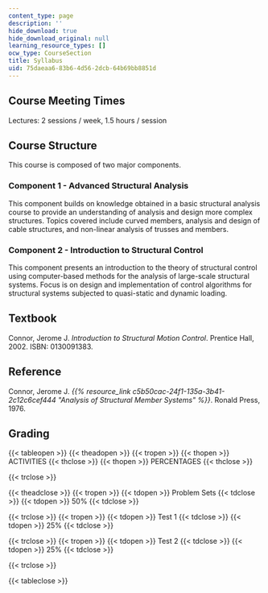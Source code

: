 ```yaml
---
content_type: page
description: ''
hide_download: true
hide_download_original: null
learning_resource_types: []
ocw_type: CourseSection
title: Syllabus
uid: 75daeaa6-83b6-4d56-2dcb-64b69bb8851d
---
```


Course Meeting Times
--------------------

Lectures: 2 sessions / week, 1.5 hours / session

Course Structure
----------------

This course is composed of two major components.

### Component 1 - Advanced Structural Analysis

This component builds on knowledge obtained in a basic structural analysis course to provide an understanding of analysis and design more complex structures. Topics covered include curved members, analysis and design of cable structures, and non-linear analysis of trusses and members.

### Component 2 - Introduction to Structural Control

This component presents an introduction to the theory of structural control using computer-based methods for the analysis of large-scale structural systems. Focus is on design and implementation of control algorithms for structural systems subjected to quasi-static and dynamic loading.

Textbook
--------

Connor, Jerome J. _Introduction to Structural Motion Control_. Prentice Hall, 2002. ISBN: 0130091383.

Reference
---------

Connor, Jerome J. _{{% resource_link c5b50cac-24f1-135a-3b41-2c12c6cef444 "Analysis of Structural Member Systems" %}}_. Ronald Press, 1976.

Grading
-------

{{< tableopen >}}
{{< theadopen >}}
{{< tropen >}}
{{< thopen >}}
ACTIVITIES
{{< thclose >}}
{{< thopen >}}
PERCENTAGES
{{< thclose >}}

{{< trclose >}}

{{< theadclose >}}
{{< tropen >}}
{{< tdopen >}}
Problem Sets
{{< tdclose >}}
{{< tdopen >}}
50%
{{< tdclose >}}

{{< trclose >}}
{{< tropen >}}
{{< tdopen >}}
Test 1
{{< tdclose >}}
{{< tdopen >}}
25%
{{< tdclose >}}

{{< trclose >}}
{{< tropen >}}
{{< tdopen >}}
Test 2
{{< tdclose >}}
{{< tdopen >}}
25%
{{< tdclose >}}

{{< trclose >}}

{{< tableclose >}}